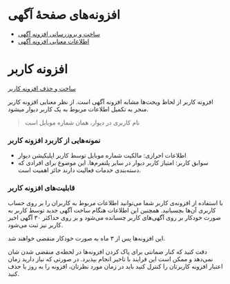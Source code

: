 # افزونه‌های صفحهٔ آگهی

- [ساخت و بروزرسانی افزونه آگهی](./create.md)
- [اطلاعات معنایی افزونه آگهی](/semantic/semantic_data.md)

# افزونه کاربر

[ ساخت و حذف افزونه کاربر ](./user-addons.md)

افزونه کاربر از لحاظ ویجت‌ها مشابه افزونه آگهی است. از نظر معنایی افزونه کاربر منجر به تکمیل اطلاعات مربوط به یک کاربر دیوار میشود.

> نام کاربری در دیوار، همان شماره موبایل است

### نمونه‌هایی از کاربرد افزونه کاربر

- اطلاعات احرازی: مالکیت شماره موبایل توسط کاربر اپلیکیشن دیوار
- سوابق کاربر: امتیاز کاربر دیوار در سایر پلتفرم‌ها. این موضوع برای افرادی که دسته‌بندی خدمات فعالیت دارند حائز اهمیت است.

### قابلیت‌های افزونه کاربر

با استفاده از افزونه‌ی کاربر شما می‌توانید اطلاعات مربوط به کاربران را بر روی حساب کاربری آن‌ها بچسبانید.
همچنین این اطلاعات هنگام ساخت آگهی جدید توسط کاربر به صورت خودکار بر روی آگهی‌های کاربر چسبانده می‌شود و بر روی حداکثر ۳۰ آگهی اخیر کاربر نیز ثبت می‌شود.

این افزونه‌ها پس از ۳ ماه به صورت خودکار منقضی خواهند شد.

دقت کنید که کنار ضمانتی برای پاک کردن افزونه‌ها در لحظه‌ی منقضی شدن شان نمی‌دهد و ممکن است این فرایند با تاخیر انجام بپذیرد.
در صورتی که نیاز دارید زمان اعتبار افزونه‌ کاربرتان را کنترل کنید باید در زمان مورد نظرتان، افزونه را به روز یا حذف کنید.
